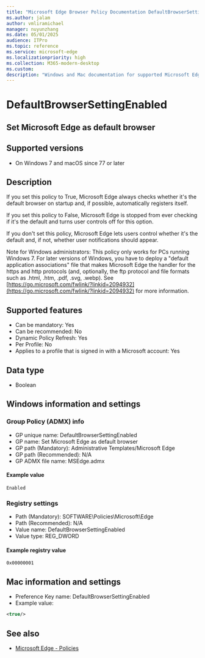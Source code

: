 ```yaml
---
title: "Microsoft Edge Browser Policy Documentation DefaultBrowserSettingEnabled"
ms.author: jalam
author: vmliramichael
manager: nuyunzhang
ms.date: 05/01/2025
audience: ITPro
ms.topic: reference
ms.service: microsoft-edge
ms.localizationpriority: high
ms.collection: M365-modern-desktop
ms.custom:
description: "Windows and Mac documentation for supported Microsoft Edge Browser policy: Set Microsoft Edge as default browser"
---
```


<!--THIS FILE IS AUTOMATICALLY GENERATED. MANUAL CHANGES WILL BE OVERWRITTEN.-->
<!--Please contact the Microsoft Edge Manageability team with any questions.-->

# DefaultBrowserSettingEnabled

## Set Microsoft Edge as default browser


## Supported versions

- On Windows 7 and macOS since 77 or later

## Description

If you set this policy to True, Microsoft Edge always checks whether it's the default browser on startup and, if possible, automatically registers itself.

If you set this policy to False, Microsoft Edge is stopped from ever checking if it's the default and turns user controls off for this option.

If you don't set this policy, Microsoft Edge lets users control whether it's the default and, if not, whether user notifications should appear.

Note for Windows administrators: This policy only works for PCs running Windows 7. For later versions of Windows, you have to deploy a "default application associations" file that makes Microsoft Edge the handler for the https and http protocols (and, optionally, the ftp protocol and file formats such as .html, .htm, .pdf, .svg, .webp). See [https://go.microsoft.com/fwlink/?linkid=2094932](https://go.microsoft.com/fwlink/?linkid=2094932) for more information.

## Supported features

- Can be mandatory: Yes
- Can be recommended: No
- Dynamic Policy Refresh: Yes
- Per Profile: No
- Applies to a profile that is signed in with a Microsoft account: Yes

## Data type

- Boolean

## Windows information and settings

### Group Policy (ADMX) info

- GP unique name: DefaultBrowserSettingEnabled
- GP name: Set Microsoft Edge as default browser
- GP path (Mandatory): Administrative Templates/Microsoft Edge
- GP path (Recommended): N/A
- GP ADMX file name: MSEdge.admx

#### Example value

```
Enabled
```

### Registry settings

- Path (Mandatory): SOFTWARE\Policies\Microsoft\Edge
- Path (Recommended): N/A
- Value name: DefaultBrowserSettingEnabled
- Value type: REG_DWORD

#### Example registry value

```
0x00000001
```


## Mac information and settings

- Preference Key name: DefaultBrowserSettingEnabled
- Example value:

```xml
<true/>
```

## See also
- [Microsoft Edge - Policies](../microsoft-edge-policies.md)
